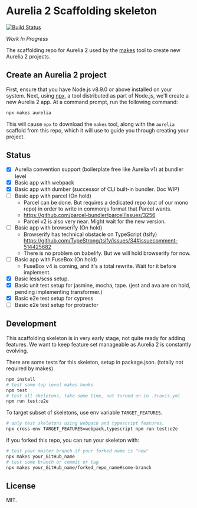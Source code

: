 # Aurelia 2 Scaffolding skeleton

[![Build Status](https://travis-ci.com/aurelia/new.svg?branch=master)](https://travis-ci.com/aurelia/new)

_Work In Progress_

The scaffolding repo for Aurelia 2 used by the [makes](https://makes.js.org) tool to create new Aurelia 2 projects.

## Create an Aurelia 2 project

First, ensure that you have Node.js v8.9.0 or above installed on your system. Next, using [npx](https://medium.com/@maybekatz/introducing-npx-an-npm-package-runner-55f7d4bd282b), a tool distributed as part of Node.js, we'll create a new Aurelia 2 app. At a command prompt, run the following command:

```bash
npx makes aurelia
```

This will cause `npx` to download the `makes` tool, along with the `aurelia` scaffold from this repo, which it will use to guide you through creating your project.

## Status

- [x] Aurelia convention support (boilerplate free like Aurelia v1) at bundler level
- [x] Basic app with webpack
- [x] Basic app with dumber (successor of CLI built-in bundler. Doc WIP)
- [ ] Basic app with parcel (On hold)
  * Parcel can be done. But requires a dedicated repo (out of our mono repo) in order to write in commonjs format that Parcel wants.
  * https://github.com/parcel-bundler/parcel/issues/3256
  * Parcel v2 is also very near. Might wait for the new version.
- [ ] Basic app with browserify (On hold)
  * Browserify has technical obstacle on TypeScript (tsify) https://github.com/TypeStrong/tsify/issues/34#issuecomment-514425682
  * There is no problem on babelify. But we will hold browserify for now.
- [ ] Basic app with FuseBox (On hold)
  * FuseBox v4 is coming, and it's a total rewrite. Wait for it before implement.
- [x] Basic less/scss setup.
- [x] Basic unit test setup for jasmine, mocha, tape. (jest and ava are on hold, pending implementing transformer.)
- [x] Basic e2e test setup for cypress
- [ ] Basic e2e test setup for protractor

## Development

This scaffolding skeleton is in very early stage, not quite ready for adding features. We want to keep feature set manageable as Aurelia 2 is constantly evolving.

There are some tests for this skeleton, setup in package.json. (totally not required by makes)

```bash
npm install
# test some top level makes hooks
npm test
# test all skeletons, take some time, not turned on in .travis.yml
npm run test:e2e
```

To target subset of skeletons, use env variable `TARGET_FEATURES`.

```bash
# only test skeletons using webpack and typescript features.
npx cross-env TARGET_FEATURES=webpack,typescript npm run test:e2e
```

If you forked this repo, you can run your skeleton with:

```bash
# test your master branch if your forked name is "new"
npx makes your_GitHub_name
# test some branch or commit or tag
npx makes your_GitHub_name/forked_repo_name#some-branch
```

## License

MIT.
